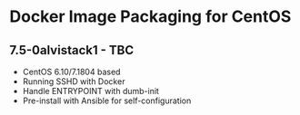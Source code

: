 # Docker Image Packaging for CentOS

## 7.5-0alvistack1 - TBC

  - CentOS 6.10/7.1804 based
  - Running SSHD with Docker
  - Handle ENTRYPOINT with dumb-init
  - Pre-install with Ansible for self-configuration
